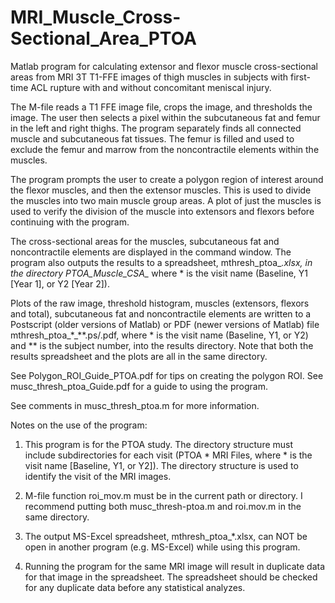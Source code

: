 # MRI_Muscle_Cross-Sectional_Area_PTOA
Matlab program for calculating extensor and flexor muscle cross-sectional areas from MRI 3T T1-FFE images of thigh muscles in subjects with first-time ACL rupture with and without concomitant meniscal injury. 

The M-file reads a T1 FFE image file, crops the image, and thresholds the image. The user then selects a pixel within the subcutaneous fat and femur in the left and right thighs. The program separately finds all connected muscle and subcutaneous fat tissues. The femur is filled and used to exclude the femur and marrow from the noncontractile elements within the muscles.

The program prompts the user to create a polygon region of interest around the flexor muscles, and then the extensor muscles. This is used to divide the muscles into two main muscle group areas. A plot of just the muscles is used to verify the division of the muscle into extensors and flexors before continuing with the program.

The cross-sectional areas for the muscles, subcutaneous fat and noncontractile elements are displayed in the command window. The program also outputs the results to a spreadsheet, mthresh_ptoa_*.xlsx, in the directory PTOA_Muscle_CSA_* where * is the visit name (Baseline, Y1 [Year 1], or Y2 [Year 2]).

Plots of the raw image, threshold histogram, muscles (extensors, flexors and total), subcutaneous fat and noncontractile elements are written to a Postscript (older versions of Matlab) or PDF (newer versions of Matlab) file mthresh_ptoa_*_**.ps/.pdf, where * is the visit name (Baseline, Y1, or Y2) and ** is the subject number, into the results directory. Note that both the results spreadsheet and the plots are all in the same directory.

See Polygon_ROI_Guide_PTOA.pdf for tips on creating the polygon ROI. See musc_thresh_ptoa_Guide.pdf for a guide to using the program.

See comments in musc_thresh_ptoa.m for more information.

Notes on the use of the program:

1. This program is for the PTOA study. The directory structure must include subdirectories for each visit (PTOA * MRI Files, where * is the visit name [Baseline, Y1, or Y2]). The directory structure is used to identify the visit of the MRI images.

2. M-file function roi_mov.m must be in the current path or directory. I recommend putting both musc_thresh-ptoa.m and roi.mov.m in the same directory.

3. The output MS-Excel spreadsheet, mthresh_ptoa_*.xlsx, can NOT be open in another program (e.g. MS-Excel) while using this program.

4. Running the program for the same MRI image will result in duplicate data for that image in the spreadsheet. The spreadsheet should be checked for any duplicate data before any statistical analyzes.

